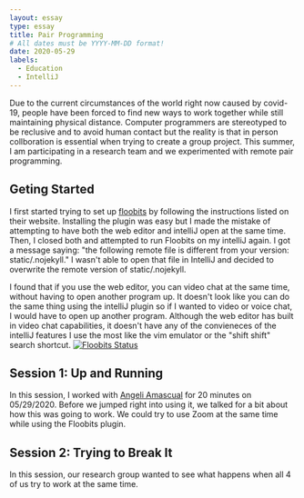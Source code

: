 ```yaml
---
layout: essay
type: essay
title: Pair Programming
# All dates must be YYYY-MM-DD format!
date: 2020-05-29
labels:
  - Education
  - IntelliJ
---	
```


Due to the current circumstances of the world right now caused by covid-19, people have been forced to find new ways to work together while still maintaining physical distance.
Computer programmers are stereotyped to be reclusive and to avoid human contact but the reality is that in person collboration is essential when trying to create a group project. This summer, I am participating in a research team and we experimented with remote pair programming.

## Geting Started
I first started trying to set up [floobits](floobits.com) by following the instructions listed on their website. Installing the plugin was easy but I made the mistake of attempting to have both the web editor and intelliJ open at the same time. Then, I closed both and attempted to run Floobits on my intelliJ again. I got a message saying:  "the following remote file is different from your version:  static/.nojekyll."
I wasn't able to open that file in IntelliJ and decided to overwrite the remote version of static/.nojekyll.

I found that if you use the web editor, you can video chat at the same time, without having to open another program up. It doesn't look like you can do the same thing using the intelliJ plugin so if I wanted to video or voice chat, I would have to open up another program. 
Although the web editor has built in video chat capabilities, it doesn't have any of the convieneces of the intelliJ features I use the most like the vim emulator or the "shift shift" search shortcut. 
[![Floobits Status](https://floobits.com/qauchida/docusaurus2.svg)](https://floobits.com/qauchida/docusaurus2/redirect)

## Session 1: Up and Running

In this session, I worked with [Angeli Amascual](https://angeli-amascual.github.io/) for 20 minutes on 05/29/2020. Before we jumped right into using it, we talked for a bit about how this was going to work. We could try to use Zoom at the same time while using the Floobits plugin. 

## Session 2: Trying to Break It

In this session, our research group wanted to see what happens when all 4 of us try to work at the same time. 

